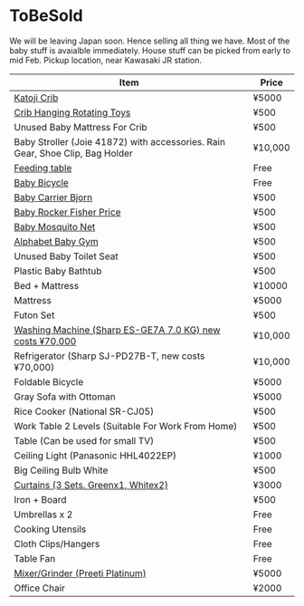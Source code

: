 # ToBeSold
We will be leaving Japan soon. Hence selling all thing we have.
Most of the baby stuff is avaialble immediately. House stuff can be picked from early to mid Feb.
Pickup location, near Kawasaki JR station.

| Item                                                                          | Price   |
| ----------------------------------------------------------------------------- | ------- |
| [Katoji Crib](photos/Crib.jpg)                                                | ¥5000   |
| [Crib Hanging Rotating Toys](photos/CribToy.jpg)                              | ¥500    |
| Unused Baby Mattress For Crib                                                 | ¥500    |
| Baby Stroller (Joie 41872) with accessories. Rain Gear, Shoe Clip, Bag Holder | ¥10,000 |
| [Feeding table](photos/FeedingChair.jpg)                                      | Free    |
| [Baby Bicycle](photos/BabyBicycle.jpg)                                        | Free    |
| [Baby Carrier Bjorn](photos/BabyCarrier.jpg)                                  | ¥500    |
| [Baby Rocker Fisher Price](photos/BabyRocker.jpg)                             | ¥500    |
| [Baby Mosquito Net](photos/BabyMosquitoNet.jpg)                               | ¥500    |
| [Alphabet Baby Gym](photos/BabyGym.jpg)                                       | ¥500    |
| Unused Baby Toilet Seat                                                       | ¥500    |
| Plastic Baby Bathtub                                                          | ¥500    |
| Bed + Mattress                                                                | ¥10000  |
| Mattress                                                                      | ¥5000   |
| Futon Set                                                                     | ¥500    |
| [Washing Machine (Sharp ES-GE7A 7.0 KG) new costs ¥70,000](photos/WM.jpg)     | ¥10,000 |
| Refrigerator (Sharp SJ-PD27B-T, new costs ¥70,000)                            | ¥10,000 |
| Foldable Bicycle                                                              | ¥5000   |
| Gray Sofa with Ottoman                                                        | ¥5000   |
| Rice Cooker (National SR-CJ05)                                                | ¥500    |
| Work Table 2 Levels  (Suitable For Work From Home)                            | ¥500    |
| Table (Can be used for small TV)                                              | ¥500    |
| Ceiling Light (Panasonic HHL4022EP)                                           | ¥1000   |
| Big Ceiling Bulb White                                                        | ¥500    |
| [Curtains (3 Sets. Greenx1, Whitex2)](photos/Curtains.jpg)                    | ¥3000   |
| Iron + Board                                                                  | ¥500    |
| Umbrellas x 2                                                                 | Free    |
| Cooking Utensils                                                              | Free    |
| Cloth Clips/Hangers                                                           | Free    |
| Table Fan                                                                     | Free    |
| [Mixer/Grinder (Preeti Platinum)](photos/MixerGrinder.jpg)                    | ¥5000   |
| Office Chair                                                                  | ¥2000   |

